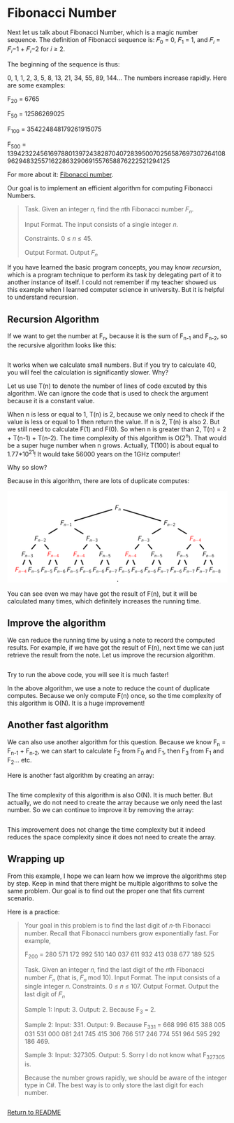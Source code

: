 # Fibonacci Number

Next let us talk about Fibonacci Number, which is a magic number sequence. The definition of Fibonacci sequence is: 𝐹<sub>0</sub> = 0, 𝐹<sub>1</sub> = 1, and 𝐹<sub>𝑖</sub> = 𝐹<sub>𝑖</sub>−1 + 𝐹<sub>𝑖</sub>−2 for 𝑖 ≥ 2.

The beginning of the sequence is thus:

0, 1, 1, 2, 3, 5, 8, 13, 21, 34, 55, 89, 144... The numbers increase rapidly. Here are some examples:

F<sub>20</sub> = 6765

F<sub>50</sub> = 12586269025

F<sub>100</sub> = 354224848179261915075

F<sub>500</sub> = 139423224561697880139724382870407283950070256587697307264108962948325571622863290691557658876222521294125  

For more about it: [Fibonacci number](https://en.wikipedia.org/wiki/Fibonacci_number).

Our goal is to implement an efficient algorithm for computing Fibonacci Numbers.

> Task. Given an integer 𝑛, find the 𝑛th Fibonacci number 𝐹<sub>𝑛</sub>.
> 
> Input Format. The input consists of a single integer 𝑛.
> 
> Constraints. 0 ≤ 𝑛 ≤ 45.
> 
> Output Format. Output 𝐹<sub>𝑛</sub>  

If you have learned the basic program concepts, you may know *recursion*, which is a program technique to perform its task by delegating part of it to another instance of itself. I could not remember if my teacher showed us this example when I learned computer science in university. But it is helpful to understand recursion.

## Recursion Algorithm

If we want to get the number at F<sub>n</sub>, because it is the sum of F<sub>n-1</sub> and F<sub>n-2</sub>, so the recursive algorithm looks like this:

``` cs --region calculate-fibonacci-naive --source-file ../../src/FunCoding.LearnCSharpAlgorithms/Warmup/FibonacciNumber.cs --project ../../src/FunCoding.LearnCSharpAlgorithms/FunCoding.LearnCSharpAlgorithms.csproj

```

It works when we calculate small numbers. But if you try to calculate 40, you will feel the calculation is significantly slower. Why?

Let us use T(n) to denote the number of lines of code excuted by this algorithm. We can ignore the code that is used to check the argument because it is a constant value.

When n is less or equal to 1, T(n) is 2, because we only need to check if the value is less or equal to 1 then return the value. If n is 2, T(n) is also 2. But we still need to calculate F(1) and F(0). So when n is greater than 2, T(n) = 2 + T(n-1) + T(n-2). The time complexity of this algorithm is O(2<sup>n</sup>). That would be a super huge number when n grows. Actually, T(100) is about equal to 1.77*10<sup>21</sup>! It would take 56000 years on the 1GHz computer!

Why so slow?

Because in this algorithm, there are lots of duplicate computes:

![image-20200514100609688](assets/image-20200514100609688.png)

You can see even we may have got the result of F(n), but it will be calculated many times, which definitely increases the running time.

## Improve the algorithm

We can reduce the running time by using a note to record the computed results. For example, if we have got the result of F(n), next time we can just retrieve the result from the note. Let us improve the recursion algorithm.

``` cs --region calculate-fibonacci-note --source-file ../../src/FunCoding.LearnCSharpAlgorithms/Warmup/FibonacciNumber.cs --project ../../src/FunCoding.LearnCSharpAlgorithms/FunCoding.LearnCSharpAlgorithms.csproj

```

Try to run the above code, you will see it is much faster!

In the above algorithm, we use a note to reduce the count of duplicate computes. Because we only compute F(n) once, so the time complexity of this algorithm is O(N). It is a huge improvement!

## Another fast algorithm

We can also use another algorithm for this question. Because we know F<sub>n</sub> = F<sub>n-1</sub> + F<sub>n-2</sub>, we can start to calculate F<sub>2</sub> from F<sub>0</sub> and F<sub>1</sub>, then F<sub>3</sub> from F<sub>1</sub> and F<sub>2</sub>... etc.

Here is another fast algorithm by creating an array:

``` cs --region calculate-fibonacci-array --source-file ../../src/FunCoding.LearnCSharpAlgorithms/Warmup/FibonacciNumber.cs --project ../../src/FunCoding.LearnCSharpAlgorithms/FunCoding.LearnCSharpAlgorithms.csproj

```

The time complexity of this algorithm is also O(N). It is much better. But actually, we do not need to create the array because we only need the last number. So we can continue to improve it by removing the array:

``` cs --region calculate-fibonacci-without-array --source-file ../../src/FunCoding.LearnCSharpAlgorithms/Warmup/FibonacciNumber.cs --project ../../src/FunCoding.LearnCSharpAlgorithms/FunCoding.LearnCSharpAlgorithms.csproj

```

This improvement does not change the time complexity but it indeed reduces the space complexity since it does not need to create the array.

## Wrapping up

From this example, I hope we can learn how we improve the algorithms step by step. Keep in mind that there might be multiple algorithms to solve the same problem. Our goal is to find out the proper one that fits current scenario.

Here is a practice:

> Your goal in this problem is to find the last digit of 𝑛-th Fibonacci number. Recall that Fibonacci numbers grow exponentially fast. For example,
>
> F<sub>200</sub> = 280 571 172 992 510 140 037 611 932 413 038 677 189 525
>
> Task. Given an integer 𝑛, find the last digit of the 𝑛th Fibonacci number 𝐹<sub>𝑛</sub> (that is, 𝐹<sub>𝑛</sub> mod 10).
> Input Format. The input consists of a single integer 𝑛.
> Constraints. 0 ≤ 𝑛 ≤ 107.
> Output Format. Output the last digit of 𝐹<sub>𝑛</sub>
>
> Sample 1: Input: 3. Output: 2. Because F<sub>3</sub> = 2.
>
> Sample 2: Input: 331. Output: 9. Because F<sub>331</sub> = 668 996 615 388 005 031 531 000 081 241 745 415 306 766 517 246 774 551 964 595 292 186 469. 
>
> Sample 3: Input: 327305. Output: 5. Sorry I do not know what F<sub>327305</sub> is.
>
> Because the number grows rapidly, we should be aware of the integer type in C#. The best way is to only store the last digit for each number.

``` cs --region calculate-fibonacci-practice --source-file ../../src/FunCoding.LearnCSharpAlgorithms/Warmup/FibonacciNumber.cs --project ../../src/FunCoding.LearnCSharpAlgorithms/FunCoding.LearnCSharpAlgorithms.csproj

```

[Return to README](../../README.md)